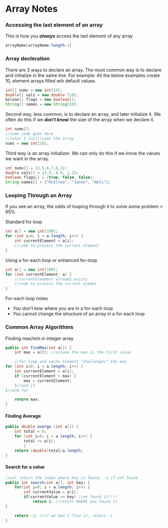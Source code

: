 # Array Notes 

### Accessing the last element of an array 

This is how you ***always*** access the last element of any array

```java
arrayName[arrayName.length-1]
```

### Array decleration 

There are 3 ways to declare an array. The most common way is to declare and 
initialize in the same line. For example: All the below examples create 10, element 
arrays filled wih default values. 


```Java
int[] nums = new int[10];
double[] vals = new double [10];
bolean[] flags = new boolean[];
String[] names = new String[10];
```

Second way, less common, is to declare an array, and later initialize it. We often do
this if we ***don't know*** the size of the array when we declare it. 

```Java
int nums[];
//some code goes here
//later I initiliaxe the array 
nums = new int[10]; 
```

Third way is an array initializer. We can only do this if we know the values 
we want in the array. 

```Java
int nums[] = {3,5,6,7,8,1};
double vals[] = {3.5, 8.9, 1.2};
boolean flags[] = {true, false, false};
String names[] = {"McElrea", "Jason", "Neli"}; 
```

### Looping Through an Array 

If you see an array, the odds of looping through it to solve some problem > 95% 

Standard for loop 

```Java 
int a[] = new int[100];
for (int i=0; i < a.length; i++) {
    int currentElement = a[i]; 
    //code to process the current element 
}
```

Using a for-each loop or enhanced for-loop 

```Java 
int a[] = new int[100];
for (int currentElement: a) {
    //currentElenment already exists
    //code to process the current elemnt 
}
```

For-each loop notes 

 - You don't kow where you are in a for-each loop
 - You cannot change the structure of an array in a for-each loop 

### Common Array Algorithms 

Finding max/min in integer array 

```Java 
public int findMax(int a[]) {
    int max = a[0]; //assume the max is the first value 

    //for loop and eache element "challenges" the max
for (int i=0; i < a.length; i++) {
    int currentElement = a[i];
    if (currentElement > max) { 
        max = currentElement;
    }//end if
}//end for 

    return max;
}
```

#### Finding Average 

```Java 
public double averga (int a[]) {
    int total = 0;
    for (int i=0; i < a.length; i++) {
        total += a[i];
        }
    return (double)total/a.length; 
}
```

#### Search for a value 

```Java 
//wil return the index where key is found, -1 if not found 
public int search(int a[], int key) {
    for(int i=0; i < a.length; i++) {
        int currentValue = a[i];
        if(currentValue == key) //we found it!!!!
            return i; //return WHERE you found it
}

    return -1; //if we don't find it, return -1
}



